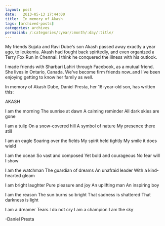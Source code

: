 ```yaml
---
layout: post
date:	2013-05-13 17:44:00
title:  In memory of Akash
tags: [archived-posts]
categories: archives
permalink: /:categories/:year/:month/:day/:title/
---
```

My friends Sujata and Ravi Dube's son Akash passed away exactly a year ago, to leukemia. Akash had fought back spiritedly, and even organized a Terry Fox Run in Chennai. I think he conquered the illness with his outlook.

I made friends with Sharbari Lahiri through Facebook, as a mutual friend. She lives in Ontario, Canada. We've become firm friends now..and I've been enjoying getting to know her family as well.

In memory of Akash Dube, Daniel Presta, her 16-year-old son, has written this:

AKASH

I am the morning
The sunrise at dawn
A calming reminder
All dark skies are gone

I am a tulip
On a snow-covered hill
A symbol of nature
My presence there still

I am an eagle
Soaring over the fields
My spirit held tightly
My smile it does wield

I am the ocean
So vast and composed
Yet bold and courageous
No fear will I show

I am the watchman
The guardian of dreams
An unafraid leader
With a kind-hearted gleam

I am bright laughter
Pure pleasure and joy
An uplifting man
An inspiring boy

I am the reason
The sun burns so bright
That sadness is shattered
That darkness is light

I am a dreamer
Tears I do not cry
I am a champion
I am the sky

-Daniel Presta
